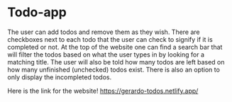 # Todo-app
The user can add todos and remove them as they wish. There are checkboxes next to each todo that the user can check to signify if it is completed or not. At the top of the website one can find a search bar that will filter the todos based on what the user types in by looking for a matching title. The user will also be told how many todos are left based on how many unfinished (unchecked) todos exist. There is also an option to only display the incompleted todos.

Here is the link for the website!
https://gerardo-todos.netlify.app/

